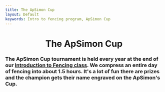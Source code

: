 ```yaml
---
title: The ApSimon Cup
layout: Default
keywords: Intro to fencing program, ApSimon Cup
---
```


<div align="center">
<h1>The ApSimon Cup</h1> 
</div>

### The ApSimon Cup tournament is held every year at the end of our [Introduction to Fencing class](/programs/intro-to-fencing).  We compress an entire day of fencing into about 1.5 hours.  It's a lot of fun there are prizes and the champion gets their name engraved on the ApSimon's Cup.

